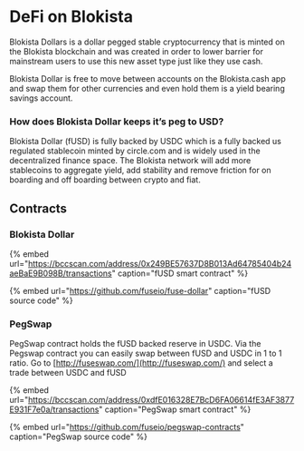 # DeFi on Blokista

Blokista Dollars is a dollar pegged stable cryptocurrency that is minted on the Blokista blockchain and was created in order to lower barrier for mainstream users to use this new asset type just like they use cash.

Blokista Dollar is free to move between accounts on the Blokista.cash app and swap them for other currencies and even hold them is a yield bearing savings account.

### How does Blokista Dollar keeps it’s peg to USD?

Blokista Dollar \(fUSD\) is fully backed by USDC which is a fully backed us regulated stablecoin minted by circle.com and is widely used in the decentralized finance space. The Blokista network will add more stablecoins to aggregate yield, add stability and remove friction for on boarding and off boarding between crypto and fiat. 

## Contracts

### Blokista Dollar

{% embed url="https://bccscan.com/address/0x249BE57637D8B013Ad64785404b24aeBaE9B098B/transactions" caption="fUSD smart contract" %}

{% embed url="https://github.com/fuseio/fuse-dollar" caption="fUSD source code" %}

### PegSwap

PegSwap contract holds the fUSD backed reserve in USDC. Via the Pegswap contract you can easily swap between fUSD and USDC in 1 to 1 ratio. Go to [http://fuseswap.com/](http://fuseswap.com/) and select a trade between USDC and fUSD

{% embed url="https://bccscan.com/address/0xdfE016328E7BcD6FA06614fE3AF3877E931F7e0a/transactions" caption="PegSwap smart contract" %}

{% embed url="https://github.com/fuseio/pegswap-contracts" caption="PegSwap source code" %}







